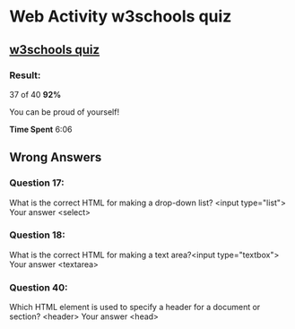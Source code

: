 # Web Activity w3schools quiz

## [w3schools quiz](https://www.w3schools.com/quiztest/quiztest.asp?qtest=HTML)

### Result:

37 of 40 **92%**

You can be proud of yourself!

**Time Spent** 6:06

## Wrong Answers

### Question 17:

What is the correct HTML for making a drop-down list? &lt;input type="list"&gt;    Your answer  &lt;select&gt;

### Question 18:

What is the correct HTML for making a text area?&lt;input type="textbox"&gt;    Your answer  &lt;textarea&gt;  

### Question 40:

Which HTML element is used to specify a header for a document or section? &lt;header&gt; Your answer &lt;head&gt;

